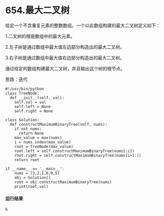 # 654.最大二叉树
给定一个不含重复元素的整数数组。一个以此数组构建的最大二叉树定义如下：

  1.二叉树的根是数组中的最大元素。

  2.左子树是通过数组中最大值左边部分构造出的最大二叉树。

  3.右子树是通过数组中最大值右边部分构造出的最大二叉树。

通过给定的数组构建最大二叉树，并且输出这个树的根节点。

思路：迭代

    #!/usr/bin/python
    class TreeNode:
      def __init__(self, val):
        self.val = val 
        self.left = None
        self.right = None

    class Solution:
      def constructMaximumBinaryTree(self, nums):
        if not nums:
          return None
        max_value = max(nums)
        i = nums.index(max_value)
        root = TreeNode(max_value)
        root.left = self.constructMaximumBinaryTree(nums[:i])
        root.right = self.constructMaximumBinaryTree(nums[i+1:])
        return root

    if __name__ == '__main__':
        nums = [3,2,1,6,0,5]
        obj = Solution()
        root = obj.constructMaximumBinaryTree(nums)
        print(root.val)

#### 运行结果
    6
